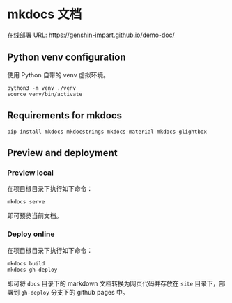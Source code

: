 # mkdocs 文档

在线部署 URL: https://genshin-impart.github.io/demo-doc/

## Python venv configuration

使用 Python 自带的 venv 虚拟环境。

```shell
python3 -m venv ./venv
source venv/bin/activate
```

## Requirements for mkdocs

```shell
pip install mkdocs mkdocstrings mkdocs-material mkdocs-glightbox
```

## Preview and deployment

### Preview local

在项目根目录下执行如下命令：

```shell
mkdocs serve
```

即可预览当前文档。

### Deploy online

在项目根目录下执行如下命令：

```shell
mkdocs build
mkdocs gh-deploy
```

即可将 `docs` 目录下的 markdown 文档转换为网页代码并存放在 `site` 目录下，部署到 `gh-deploy` 分支下的 github pages 中。
